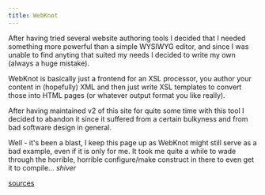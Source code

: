 ```yaml
--- 
title: WebKnot
---
```


After having tried several website authoring tools I decided that I needed something
more powerful than a simple WYSIWYG editor, and since I was unable to find anyting that 
suited my needs I decided to write my own (always a huge mistake).

WebKnot is basically just a frontend for an XSL processor, you author your content
in (hopefully) XML and then just write XSL templates to convert those into HTML pages 
(or whatever output format you like really).

After having maintained v2 of this site for quite some time with this tool I decided
to abandon it since it suffered from a certain bulkyness and from bad software design
in general. 

Well - it's been a blast, I keep this page up as WebKnot might still serve as 
a bad example, even if it is only for me. It took me quite a while to wade through
the horrible, horrible configure/make construct in there to even get it to compile... 
*shiver*

[sources](/files/WebKnot.tgz)


